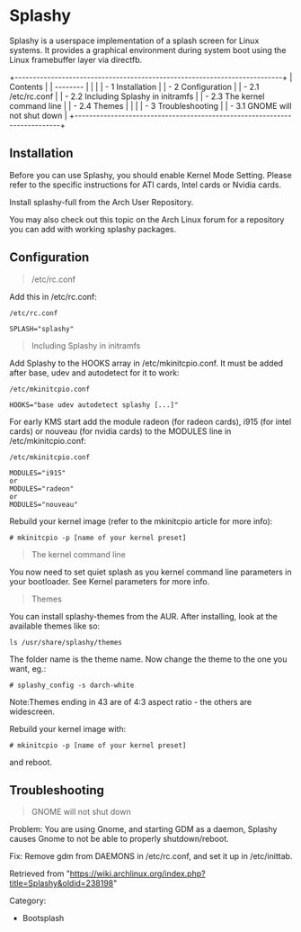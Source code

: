 Splashy
=======

Splashy is a userspace implementation of a splash screen for Linux
systems. It provides a graphical environment during system boot using
the Linux framebuffer layer via directfb.

+--------------------------------------------------------------------------+
| Contents                                                                 |
| --------                                                                 |
|                                                                          |
| -   1 Installation                                                       |
| -   2 Configuration                                                      |
|     -   2.1 /etc/rc.conf                                                 |
|     -   2.2 Including Splashy in initramfs                               |
|     -   2.3 The kernel command line                                      |
|     -   2.4 Themes                                                       |
|                                                                          |
| -   3 Troubleshooting                                                    |
|     -   3.1 GNOME will not shut down                                     |
+--------------------------------------------------------------------------+

Installation
------------

Before you can use Splashy, you should enable Kernel Mode Setting.
Please refer to the specific instructions for ATI cards, Intel cards or
Nvidia cards.

Install splashy-full from the Arch User Repository.

You may also check out this topic on the Arch Linux forum for a
repository you can add with working splashy packages.

Configuration
-------------

> /etc/rc.conf

Add this in /etc/rc.conf:

    /etc/rc.conf

    SPLASH="splashy"

> Including Splashy in initramfs

Add Splashy to the HOOKS array in /etc/mkinitcpio.conf. It must be added
after base, udev and autodetect for it to work:

    /etc/mkinitcpio.conf

    HOOKS="base udev autodetect splashy [...]"

For early KMS start add the module radeon (for radeon cards), i915 (for
intel cards) or nouveau (for nvidia cards) to the MODULES line in
/etc/mkinitcpio.conf:

    /etc/mkinitcpio.conf

    MODULES="i915"
    or
    MODULES="radeon"
    or
    MODULES="nouveau"

Rebuild your kernel image (refer to the mkinitcpio article for more
info):

    # mkinitcpio -p [name of your kernel preset]

> The kernel command line

You now need to set quiet splash as you kernel command line parameters
in your bootloader. See Kernel parameters for more info.

> Themes

You can install splashy-themes from the AUR. After installing, look at
the available themes like so:

    ls /usr/share/splashy/themes

The folder name is the theme name. Now change the theme to the one you
want, eg.:

    # splashy_config -s darch-white

Note:Themes ending in 43 are of 4:3 aspect ratio - the others are
widescreen.

Rebuild your kernel image with:

    # mkinitcpio -p [name of your kernel preset]

and reboot.

Troubleshooting
---------------

> GNOME will not shut down

Problem: You are using Gnome, and starting GDM as a daemon, Splashy
causes Gnome to not be able to properly shutdown/reboot.

Fix: Remove gdm from DAEMONS in /etc/rc.conf, and set it up in
/etc/inittab.

Retrieved from
"https://wiki.archlinux.org/index.php?title=Splashy&oldid=238198"

Category:

-   Bootsplash
